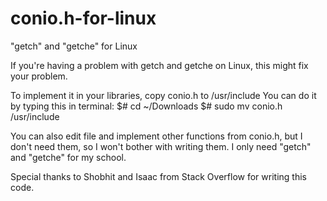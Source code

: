 # conio.h-for-linux
"getch" and "getche" for Linux

If you're having a problem with getch and getche on Linux, this might fix your problem.

To implement it in your libraries, copy conio.h to /usr/include
You can do it by typing this in terminal:
$# cd ~/Downloads
$# sudo mv conio.h /usr/include

You can also edit file and implement other functions from conio.h, but I don't need them, so I won't bother with writing them.
I only need "getch" and "getche" for my school.

Special thanks to Shobhit and Isaac from Stack Overflow for writing this code.

